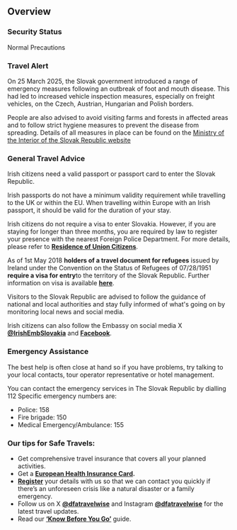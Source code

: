 ## Overview

### **Security Status**

Normal Precautions

### **Travel Alert**

On 25 March 2025, the Slovak government introduced a range of emergency measures following an outbreak of foot and mouth disease. This had led to increased vehicle inspection measures, especially on freight vehicles, on the Czech, Austrian, Hungarian and Polish borders.

People are also advised to avoid visiting farms and forests in affected areas and to follow strict hygiene measures to prevent the disease from spreading. Details of all measures in place can be found on the [Ministry of the Interior of the Slovak Republic website](https://www.minv.sk/?tlacove-spravy-2&sprava=slintacka-a-krivacka-aktualne-informacie-o-opatreniach-a-rezime-na-hraniciach)

### **General Travel Advice**

Irish citizens need a valid passport or passport card to enter the Slovak Republic.

Irish passports do not have a minimum validity requirement while travelling to the UK or within the EU. When travelling within Europe with an Irish passport, it should be valid for the duration of your stay.

Irish citizens do not require a visa to enter Slovakia. However, if you are staying for longer than three months, you are required by law to register your presence with the nearest Foreign Police Department. For more details, please refer to [**Residence of Union Citizens**](https://www.slovensko.sk/en/life-situation/life-situation/_residence-of-union-citizens-an/).

As of 1st May 2018 **holders of a travel document for refugees** issued by Ireland under the Convention on the Status of Refugees of 07/28/1951 **require a visa for entry**to the territory of the Slovak Republic. Further information on visa is available [**here**](https://www.mzv.sk/en/web/dublin-en/services/visa_information).

Visitors to the Slovak Republic are advised to follow the guidance of national and local authorities and stay fully informed of what's going on by monitoring local news and social media.

Irish citizens can also follow the Embassy on social media X [**@IrishEmbSlovakia**](https://twitter.com/IrlEmbSlovakia) and [**Facebook**](https://m.facebook.com/IrlEmbSlovakia).

### **Emergency Assistance**

The best help is often close at hand so if you have problems, try talking to your local contacts, tour operator representative or hotel management.

You can contact the emergency services in The Slovak Republic by dialling 112 Specific emergency numbers are:

* Police: 158
* Fire brigade: 150
* Medical Emergency/Ambulance: 155

### **Our tips for Safe Travels:**

* Get comprehensive travel insurance that covers all your planned activities.
* Get a [**European Health Insurance Card**](http://www.hse.ie/eng/services/list/1/schemes/EHIC/)**.**
* [**Register**](/en/dfa/overseas-travel/citizens-registration/) your details with us so that we can contact you quickly if there’s an unforeseen crisis like a natural disaster or a family emergency.
* Follow us on X [**@dfatravelwise**](https://www.twitter.com/DFATravelWise) and Instagram [**@dfatravelwise**](https://www.instagram.com/dfatravelwise/) for the latest travel updates.
* Read our [**‘Know Before You Go’**](/en/dfa/overseas-travel/know-before-you-go/) guide.